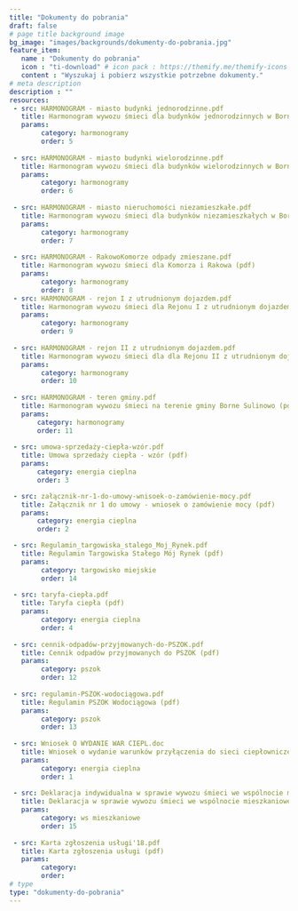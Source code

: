 ```yaml
---
title: "Dokumenty do pobrania"
draft: false
# page title background image
bg_image: "images/backgrounds/dokumenty-do-pobrania.jpg"
feature_item:
   name : "Dokumenty do pobrania"
   icon : "ti-download" # icon pack : https://themify.me/themify-icons
   content : "Wyszukaj i pobierz wszystkie potrzebne dokumenty."
# meta description
description : ""
resources:
 - src: HARMONOGRAM - miasto budynki jednorodzinne.pdf
   title: Harmonogram wywozu śmieci dla budynków jednorodzinnych w Bornem Sulinowie (pdf)
   params:
        category: harmonogramy
        order: 5
        
 - src: HARMONOGRAM - miasto budynki wielorodzinne.pdf
   title: Harmonogram wywozu śmieci dla budynków wielorodzinnych w Bornem Sulinowie (pdf)
   params:
        category: harmonogramy
        order: 6
        
 - src: HARMONOGRAM - miasto nieruchomości niezamieszkałe.pdf
   title: Harmonogram wywozu śmieci dla budynków niezamieszkałych w Bornem Sulinowie (pdf)
   params:
        category: harmonogramy
        order: 7
        
 - src: HARMONOGRAM - RakowoKomorze odpady zmieszane.pdf
   title: Harmonogram wywozu śmieci dla Komorza i Rakowa (pdf)
   params:
        category: harmonogramy
        order: 8
 - src: HARMONOGRAM - rejon I z utrudnionym dojazdem.pdf
   title: Harmonogram wywozu śmieci dla Rejonu I z utrudnionym dojazdem (pdf)
   params:
        category: harmonogramy
        order: 9
        
 - src: HARMONOGRAM - rejon II z utrudnionym dojazdem.pdf
   title: Harmonogram wywozu śmieci dla dla Rejonu II z utrudnionym dojazdem (pdf)
   params:
        category: harmonogramy
        order: 10
        
 - src: HARMONOGRAM - teren gminy.pdf
   title: Harmonogram wywozu śmieci na terenie gminy Borne Sulinowo (pdf)
   params:
       category: harmonogramy
       order: 11
       
 - src: umowa-sprzedaży-ciepła-wzór.pdf
   title: Umowa sprzedaży ciepła - wzór (pdf)
   params:
       category: energia cieplna
       order: 3

 - src: załącznik-nr-1-do-umowy-wnisoek-o-zamówienie-mocy.pdf
   title: Załącznik nr 1 do umowy - wniosek o zamówienie mocy (pdf)
   params:
       category: energia cieplna
       order: 2

 - src: Regulamin_targowiska_stalego_Moj_Rynek.pdf
   title: Regulamin Targowiska Stałego Mój Rynek (pdf)
   params:
        category: targowisko miejskie
        order: 14
   
 - src: taryfa-ciepła.pdf
   title: Taryfa ciepła (pdf)
   params:
        category: energia cieplna
        order: 4
   
 - src: cennik-odpadów-przyjmowanych-do-PSZOK.pdf
   title: Cennik odpadów przyjmowanych do PSZOK (pdf)
   params:
        category: pszok
        order: 12
   
 - src: regulamin-PSZOK-wodociągowa.pdf
   title: Regulamin PSZOK Wodociągowa (pdf)
   params:
        category: pszok
        order: 13
   
 - src: Wniosek O WYDANIE WAR CIEPL.doc
   title: Wniosek o wydanie warunków przyłączenia do sieci ciepłownicze (doc)
   params:
        category: energia cieplna
        order: 1
   
 - src: Deklaracja indywidualna w sprawie wywozu śmieci we wspólnocie mieszkaniowej.pdf
   title: Deklaracja w sprawie wywozu śmieci we wspólnocie mieszkaniowej (pdf)
   params:
        category: ws mieszkaniowe
        order: 15
   
 - src: Karta zgłoszenia usługi'18.pdf
   title: Karta zgłoszenia usługi (pdf)
   params:
        category:
        order:
# type
type: "dokumenty-do-pobrania"
---
```

